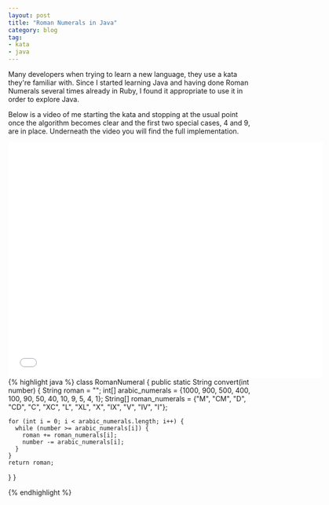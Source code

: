 ```yaml
---
layout: post
title: "Roman Numerals in Java"
category: blog
tag:
- kata
- java
---
```


Many developers when trying to learn a new language, they use a kata they're familiar with. Since I started learning Java and having done Roman Numerals several times already in Ruby, I found it appropriate to use it in order to explore Java.

Below is a video of me starting the kata and stopping at the usual point once the algorithm becomes clear and the first two special cases, 4 and 9, are in place. Underneath the video you will find the full implementation.

<iframe width="640" height="480" src="//www.youtube.com/embed/HEh2NNuF-oE" frameborder="0" allowfullscreen></iframe>

<br/>
{% highlight java %}
class RomanNumeral {
  public static String convert(int number) {
    String roman = "";
    int[] arabic_numerals   = {1000, 900, 500, 400, 100, 90, 50, 40, 10, 9, 5, 4, 1};
    String[] roman_numerals = {"M", "CM", "D", "CD", "C", "XC", "L", "XL", "X", "IX", "V", "IV", "I"};

    for (int i = 0; i < arabic_numerals.length; i++) {
      while (number >= arabic_numerals[i]) {
        roman += roman_numerals[i];
        number -= arabic_numerals[i];
      }
    }
    return roman;
  }
}

{% endhighlight %}
